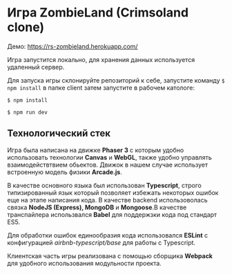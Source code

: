 # Игра ZombieLand (Crimsoland clone)

Демо: https://rs-zombieland.herokuapp.com/

Игра запустится локально, для хранения данных используется удаленный сервер.

Для запуска игры склонируйте репозиторий к себе, запустите команду `$ npm install` в папке client затем запустите в рабочем катологе:

`$ npm install`

`$ npm run dev`

## Технологический стек
Игра была написана на движке **Phaser 3** с которым удобно использовать технологии **Canvas** и **WebGL**, также удобно управлять взаимодействтвием обьектов. Движок в нашем случае использует встроенную модель физики **Arcade.js**.

В качестве основного языка был использован **Typescript**, строго типизированный язык который позволяет избежать некоторых ошибок еще на этапе написания кода. В качестве backend использоволась связка **NodeJS (Express), MongoDB** и **Mongoose**.В качестве транспайлера использвался **Babel** для поддержзки кода под стандарт ES5.

Для обработки ошибок единообразия кода использовался **ESLint** с конфигурацией *airbnb-typescript/base* для работы с Typescript.

Клиентская часть игры реализована с помощью сборщика **Webpack** для удобного использования модульности проекта.

